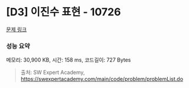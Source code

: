 # [D3] 이진수 표현 - 10726 

[문제 링크](https://swexpertacademy.com/main/code/problem/problemDetail.do?contestProbId=AXRSXf_a9qsDFAXS) 

### 성능 요약

메모리: 30,900 KB, 시간: 158 ms, 코드길이: 727 Bytes



> 출처: SW Expert Academy, https://swexpertacademy.com/main/code/problem/problemList.do
